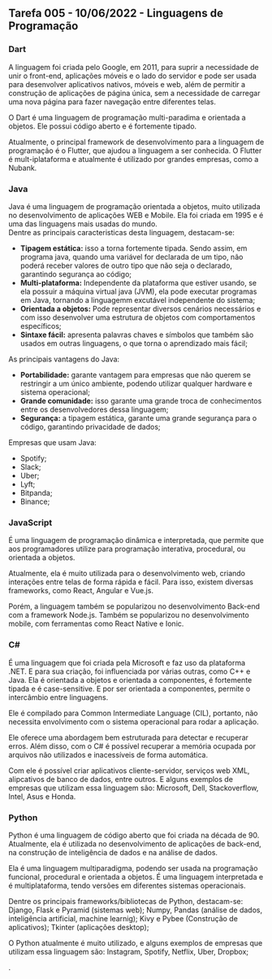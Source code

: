 ## Tarefa 005 - 10/06/2022 - Linguagens de Programação

### Dart
A linguagem foi criada pelo Google, em 2011, para suprir a necessidade de unir o front-end, aplicações móveis e o lado do servidor e pode ser usada para desenvolver aplicativos nativos, móveis e web, além de permitir a construção de aplicações de página única, sem a necessidade de carregar uma nova página para fazer navegação entre diferentes telas. <br>

O Dart é uma linguagem de programação multi-paradima e orientada a objetos. Ele possui código aberto e é fortemente tipado. <br>

Atualmente, o principal framework de desenvolvimento para a linguagem de programação é o Flutter, que ajudou a linguagem a ser conhecida. O Flutter é mult-iplataforma e atualmente é utilizado por grandes empresas, como a Nubank. <br>

### Java
Java é uma linguagem de programação orientada a objetos, muito utilizada no desenvolvimento de aplicações WEB e Mobile. Ela foi criada em 1995 e é uma das linguagens mais usadas do mundo. <br>
Dentre as principais caracteristicas desta linguagem, destacam-se:
* **Tipagem estática:** isso a torna fortemente tipada. Sendo assim, em programa java, quando uma variável for declarada de um tipo, não poderá receber valores de outro tipo que não seja o declarado, garantindo segurança ao código;<br>
* **Multi-plataforma:** Independente da plataforma que estiver usando, se ela possuir a máquina virtual java (JVM), ela pode executar programas em Java, tornando a linguagemm excutável independente do sistema;<br>
* **Orientada a objetos:** Pode representar diversos cenários necessários e com isso desenvolver uma estrutura de objetos com comportamentos específicos; <br>
* **Sintaxe fácil:** apresenta palavras chaves e símbolos que também são usados em outras linguagens, o que torna o aprendizado mais fácil;

As principais vantagens do Java:
* **Portabilidade:** garante vantagem para empresas que não querem se restringir a  um único ambiente, podendo utilizar qualquer hardware e sistema operacional;
* **Grande comunidade:** isso garante uma grande troca de conhecimentos entre os desenvolvedores dessa linguagem;
* **Segurança:** a tipagem estática, garante uma grande segurança para o código, garantindo privacidade de dados;

Empresas que usam Java:
* Spotify;
* Slack;
* Uber;
* Lyft;
* Bitpanda;
* Binance;

### JavaScript
É uma linguagem de programação dinâmica e interpretada, que permite que aos programadores utilize para programação interativa, procedural, ou orientada a objetos. <br>

Atualmente, ela é muito utilizada para o desenvolvimento web, criando interações entre telas de forma rápida e fácil. Para isso, existem diversas frameworks, como React, Angular e Vue.js. <br>

Porém, a linguagem também se popularizou no desenvolvimento Back-end com a framework Node.js. Também se popularizou no desenvolvimento mobile, com ferramentas como React Native e Ionic. <br>



### C#

É uma linguagem que foi criada pela Microsoft e faz uso da plataforma .NET. E para sua criação, foi influenciada por várias outras, como C++ e Java. Ela é orientada a objetos e orientada a componentes, é fortemente tipada e é case-sensitive.  E por ser orientada a componentes, permite o intercâmbio entre linguagens. <br>

Ele é compilado para Common Intermediate Language (CIL), portanto, não necessita envolvimento com o sistema operacional para rodar a aplicação. <br>

Ele oferece uma abordagem bem estruturada para detectar e recuperar erros. Além disso, com o C# é possível recuperar a memória ocupada por arquivos não utilizados e inacessíveis de forma automática. <br>

Com ele é possível criar aplicativos cliente-servidor, serviços web XML, alipcativos de banco de dados, entre outros. E alguns exemplos de empresas que utilizam essa linguagem são: Microsoft, Dell, Stackoverflow, Intel, Asus e Honda. <br>


### Python
Python é uma linguagem de código aberto que foi criada na década de 90. Atualmente, ela é utilizada no desenvolvimento de aplicações de back-end, na construção de inteligência de dados e na análise de dados.  <br>

Ela é uma linguagem multiparadigma, podendo ser usada na programação funcional, procedural e orientada a objetos. É uma linguagem interpretada e é multiplataforma, tendo versões em diferentes sistemas operacionais. <br>

Dentre os principais frameworks/bibliotecas de Python, destacam-se: Django, Flask e Pyramid (sistemas web); Numpy, Pandas (análise de dados, inteligência artificial, machine learnig); Kivy e Pybee (Construção de aplicativos); Tkinter (aplicações desktop); <br>

O Python atualmente é muito utilizado, e alguns exemplos de empresas que utilizam essa linguagem são: Instagram, Spotify, Netflix, Uber, Dropbox; <br>

.
